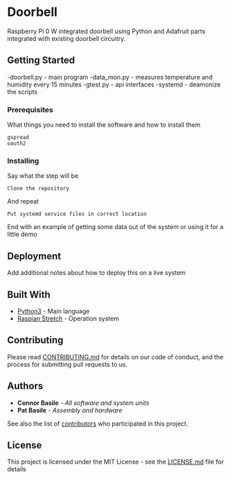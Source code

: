 # Doorbell

Raspberry Pi 0 W integrated doorbell using Python and Adafruit parts integrated with existing doorbell circuitry.

## Getting Started

-doorbell.py - main program
-data_mon.py - measures temperature and humidity every 15 minutes
-gtest.py    - api interfaces
-systemd     - deamonize the scripts

### Prerequisites

What things you need to install the software and how to install them

```
gspread
oauth2
```

### Installing

Say what the step will be

```
Clone the repository
```

And repeat

```
Put systemd service files in correct location
```

End with an example of getting some data out of the system or using it for a little demo

## Deployment

Add additional notes about how to deploy this on a live system

## Built With

* [Python3](https://www.python.org/) - Main language
* [Raspian Stretch](https://www.raspberrypi.org/blog/raspbian-stretch/) - Operation system 

## Contributing

Please read [CONTRIBUTING.md](https://gist.github.com/PurpleBooth/b24679402957c63ec426) for details on our code of conduct, and the process for submitting pull requests to us.

## Authors

* **Connor Basile** - *All software and system units*
* **Pat Basile**    - *Assembly and hardware*

See also the list of [contributors](https://github.com/your/project/contributors) who participated in this project.

## License

This project is licensed under the MIT License - see the [LICENSE.md](LICENSE.md) file for details
